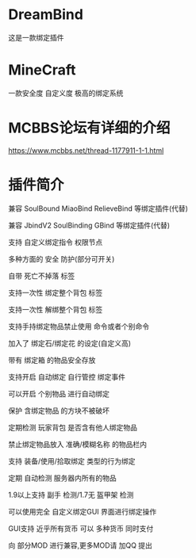 # DreamBind
这是一款绑定插件

# MineCraft
一款安全度 自定义度 极高的绑定系统

# MCBBS论坛有详细的介绍
https://www.mcbbs.net/thread-1177911-1-1.html

# 插件简介

兼容 SoulBound MiaoBind RelieveBind 等绑定插件(代替)

兼容 JbindV2 SoulBinding GBind 等绑定插件(代替)

支持 自定义绑定指令 权限节点

多种方面的 安全 防护(部分可开关)

自带 死亡不掉落 标签

支持一次性 绑定整个背包 标签

支持一次性 解绑整个背包 标签

支持手持绑定物品禁止使用 命令或者个别命令

加入了 绑定石/绑定花 的设定(自定义高)

带有 绑定箱 的物品安全存放

支持开启 自动绑定 自行管控 绑定事件

可以开启 个别物品 进行自动绑定

保护 含绑定物品 的方块不被破坏

定期检测 玩家背包 是否含有他人绑定物品

禁止绑定物品放入 准确/模糊名称 的物品栏内

支持 装备/使用/拾取绑定 类型的行为绑定

定期 自动检测 服务器内所有的物品

1.9以上支持 副手 检测/1.7无 盔甲架 检测

可以使用完全 自定义绑定GUI 界面进行绑定操作

GUI支持 近乎所有货币 可以 多种货币 同时支付

向 部分MOD 进行兼容,更多MOD请 加QQ 提出

